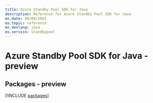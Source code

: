 ```yaml
---
title: Azure Standby Pool SDK for Java
description: Reference for Azure Standby Pool SDK for Java
ms.date: 09/09/2025
ms.topic: reference
ms.devlang: java
ms.service: standbypool
---
```

# Azure Standby Pool SDK for Java - preview
## Packages - preview
[!INCLUDE [packages](standby-pool-index.md)]